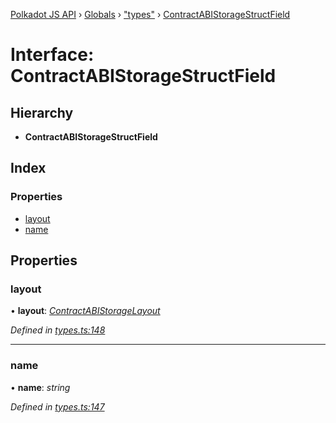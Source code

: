 [Polkadot JS API](../README.md) › [Globals](../globals.md) › ["types"](../modules/_types_.md) › [ContractABIStorageStructField](_types_.contractabistoragestructfield.md)

# Interface: ContractABIStorageStructField

## Hierarchy

* **ContractABIStorageStructField**

## Index

### Properties

* [layout](_types_.contractabistoragestructfield.md#layout)
* [name](_types_.contractabistoragestructfield.md#name)

## Properties

###  layout

• **layout**: *[ContractABIStorageLayout](../modules/_types_.md#contractabistoragelayout)*

*Defined in [types.ts:148](https://github.com/polkadot-js/api/blob/41cf32c808/packages/api-contract/src/types.ts#L148)*

___

###  name

• **name**: *string*

*Defined in [types.ts:147](https://github.com/polkadot-js/api/blob/41cf32c808/packages/api-contract/src/types.ts#L147)*
